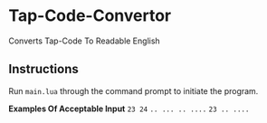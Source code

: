 # Tap-Code-Convertor
Converts Tap-Code To Readable English

Instructions
-----

Run `main.lua` through the command prompt to initiate the program.

**Examples Of Acceptable Input**
`23 24`
`.. ... .. ....`
`23 .. ....`
